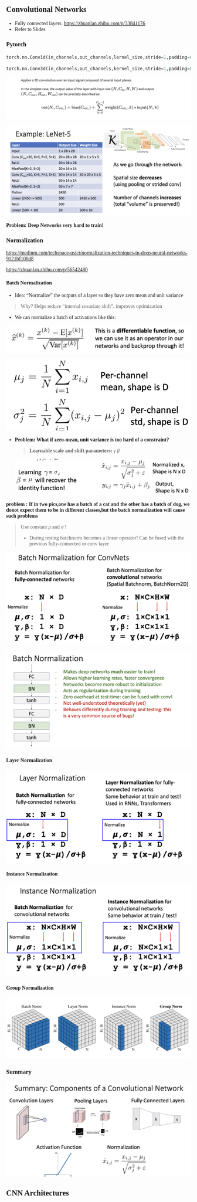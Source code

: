 <font face = 'Times New Roman'>

## Convolutional Networks
* Fully connected layers.
  https://zhuanlan.zhihu.com/p/33841176
* Refer to Slides

### Pytorch

```python
torch.nn.Conv1d(in_channels,out_channels,lernel_size,stride=1,padding=0,dilation =1,grounps=1,bias=True,padding_mode='zeros')
```

```python
torch.nn.Conv3d(in_channels,out_channels,kernel_size,stride=1,padding=0.dilation=1,groups=1,bias=True,padding_mode='zeros')
```

![1](1.png)

![2](2.png)

**Problem: Deep Networks very hard to train!**

### Normalization

https://medium.com/techspace-usict/normalization-techniques-in-deep-neural-networks-9121bf100d8

https://zhuanlan.zhihu.com/p/56542480

#### Batch Normalization

* Idea: “Normalize” the outputs of a layer so they have zero mean and unit variance

> Why? Helps reduce “internal covariate shift”, improves optimization

* We can normalize a batch of activations like this:

![3](3.png)

![8](8.png)

* **Problem: What if zero-mean, unit variance is too hard of a constraint?**

  > **Learnable scale and shift parameters:** $\gamma\ \beta$​

   ![4](4.png)

**problem : If in two pics,one has a batch of a cat and the other has a batch of dog, we donot expect them to be in different classes,but the batch normalization will cause such problems**

> Use constant $\mu$ and $\sigma$​  !
>
> * During testing batchnorm becomes a linear operator! Can be fused with the previous fully-connected or conv layer

![6](6.png)

![5](5.png)

#### Layer Normalization

![9](9.png)

#### Instance Normalization

![10](10.png)

#### Group Normalization

![11](11.png)

### Summary

![7](7.png)

## CNN Architectures

</font>
